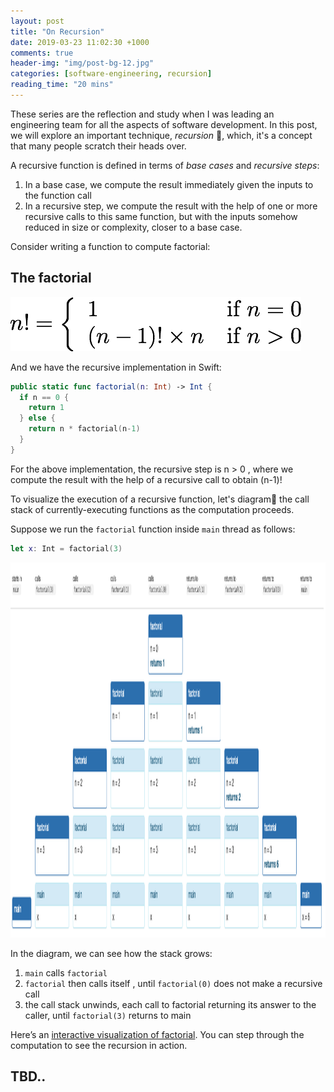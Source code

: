 ```yaml
---
layout: post
title: "On Recursion"
date: 2019-03-23 11:02:30 +1000
comments: true
header-img: "img/post-bg-12.jpg"
categories: [software-engineering, recursion]
reading_time: "20 mins"
---
```


These series are the reflection and study when I was leading an engineering team for all the aspects of software development.
In this post, we will explore an important technique, *recursion* 🌿, which, it's a concept that many people scratch their
heads over.

<!--more-->

A recursive function is defined in terms of *base cases* and *recursive steps*:

1. In a base case, we compute the result immediately given the inputs to the function call
2. In a recursive step, we compute the result with the help of one or more recursive calls to this same function, 
   but with the inputs somehow reduced in size or complexity, closer to a base case.

Consider writing a function to compute factorial:

## The factorial

![demo](/img/se/factorial-def.png)

And we have the recursive implementation in Swift:

```swift
public static func factorial(n: Int) -> Int {
  if n == 0 {
    return 1
  } else {
    return n * factorial(n-1)
  }
}
```

For the above implementation, the recursive step is n > 0 , where we compute the result with the help of a recursive call to obtain (n-1)!

To visualize the execution of a recursive function, let's diagram🎨 the call stack of currently-executing functions as the computation proceeds.

Suppose we run the `factorial` function inside `main` thread as follows:

```swift
let x: Int = factorial(3)
```

<img src="/img/se/factorial-stacktrace.png" width="1200" height="600">

In the diagram, we can see how the stack grows:

1. `main` calls `factorial`
2. `factorial` then calls itself , until `factorial(0)` does not make a recursive call
3. the call stack unwinds, each call to factorial returning its answer to the caller, until `factorial(3)` returns to main

Here’s an [interactive visualization of factorial](http://www.pythontutor.com/visualize.html#mode=display). 
You can step through the computation to see the recursion in action. 

## TBD..
